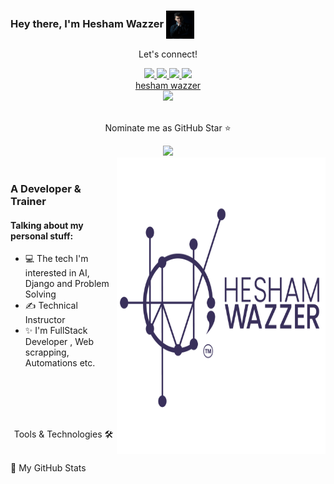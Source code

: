 ### Hey there, I'm  Hesham Wazzer   <img align="center" alt="GIF" src="83177028_1210447069165025_3417387348646690816_n.jpg" width="45" height="45" />

<div align="center">
<p align="center">Let's connect!</p>
<a href="https://wa.me/201280838455?text=Hi Hesham Wazzer">
    <img src="https://img.shields.io/badge/Whatsapp-23bc5e?style=for-the-badge&logo=whatsapp&logoColor=white" />
</a>
<a href="https://twitter.com/wazzer_hesham">
    <img src="https://img.shields.io/badge/Twitter-1DA1F2?style=for-the-badge&logo=twitter&logoColor=white" />
</a>

<a href="https://www.instagram.com/hesham.wazzer">
    <img src="https://img.shields.io/badge/Instagram-E4405F?style=for-the-badge&logo=instagram&logoColor=white" />
</a>

<a href="https://www.linkedin.com/in/hesham-wazzer-506428160/">
    <img src="https://img.shields.io/badge/linkedin-%230077B5.svg?&style=for-the-badge&logo=linkedin&logoColor=white" />
</a>


    
<div class="badge-base LI-profile-badge" data-locale="ar_AE" data-size="medium" data-theme="dark" data-type="VERTICAL" data-vanity="heshamwazzer" data-version="v1"><a class="badge-base__link LI-simple-link" href="https://eg.linkedin.com/in/heshamwazzer?trk=profile-badge">hesham wazzer</a></div>
              
<a href="https://www.facebook.com/heshamwazzer">
    <img src="https://img.shields.io/badge/Facebook-1877F2?style=for-the-badge&logo=facebook&logoColor=white" />
</a>


    
</div>

<br>
<div align="center">
<p align="center">Nominate me as GitHub Star ⭐</p>
    
<a href="https://stars.github.com/nominate/">
    <img src="https://img.shields.io/badge/GitHub-100000?&style=for-the-badge&logo=GitHub&logoColor=white&color=fa3667" />
</a>
</div>

<img align="right" alt="PNG" src="Colored.png" width="334" height="474" />
<br>

### A Developer & Trainer

#### Talking about my personal stuff:


- 💻 The tech I'm interested in AI, Django and Problem Solving
- ✍ Technical Instructor
- ✨ I'm FullStack Developer , Web scrapping, Automations etc.





 <br>
 <br>
 <br>
 <br>

<div align="center">
<p align="center">Tools & Technologies 🛠</p>


    

</div>

<br>

<summary>📝 My GitHub Stats</summary>
<br>










